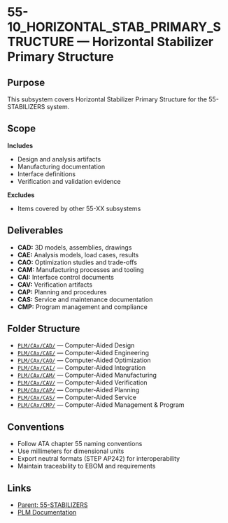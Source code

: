# 55-10_HORIZONTAL_STAB_PRIMARY_STRUCTURE — Horizontal Stabilizer Primary Structure

## Purpose

This subsystem covers Horizontal Stabilizer Primary Structure for the 55-STABILIZERS system.

## Scope

**Includes**
- Design and analysis artifacts
- Manufacturing documentation
- Interface definitions
- Verification and validation evidence

**Excludes**
- Items covered by other 55-XX subsystems

## Deliverables

- **CAD:** 3D models, assemblies, drawings
- **CAE:** Analysis models, load cases, results
- **CAO:** Optimization studies and trade-offs
- **CAM:** Manufacturing processes and tooling
- **CAI:** Interface control documents
- **CAV:** Verification artifacts
- **CAP:** Planning and procedures
- **CAS:** Service and maintenance documentation
- **CMP:** Program management and compliance

## Folder Structure

- [`PLM/CAx/CAD/`](./PLM/CAx/CAD/) — Computer-Aided Design
- [`PLM/CAx/CAE/`](./PLM/CAx/CAE/) — Computer-Aided Engineering
- [`PLM/CAx/CAO/`](./PLM/CAx/CAO/) — Computer-Aided Optimization
- [`PLM/CAx/CAI/`](./PLM/CAx/CAI/) — Computer-Aided Integration
- [`PLM/CAx/CAM/`](./PLM/CAx/CAM/) — Computer-Aided Manufacturing
- [`PLM/CAx/CAV/`](./PLM/CAx/CAV/) — Computer-Aided Verification
- [`PLM/CAx/CAP/`](./PLM/CAx/CAP/) — Computer-Aided Planning
- [`PLM/CAx/CAS/`](./PLM/CAx/CAS/) — Computer-Aided Service
- [`PLM/CAx/CMP/`](./PLM/CAx/CMP/) — Computer-Aided Management & Program

## Conventions

- Follow ATA chapter 55 naming conventions
- Use millimeters for dimensional units
- Export neutral formats (STEP AP242) for interoperability
- Maintain traceability to EBOM and requirements

## Links

- [Parent: 55-STABILIZERS](../../README.md)
- [PLM Documentation](./PLM/)

